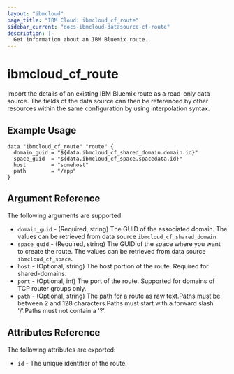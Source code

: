 ```yaml
---
layout: "ibmcloud"
page_title: "IBM Cloud: ibmcloud_cf_route"
sidebar_current: "docs-ibmcloud-datasource-cf-route"
description: |-
  Get information about an IBM Bluemix route.
---
```


# ibmcloud\_cf_route

Import the details of an existing IBM Bluemix route as a read-only data source. The fields of the data source can then be referenced by other resources within the same configuration by using interpolation syntax. 

## Example Usage

```hcl
data "ibmcloud_cf_route" "route" {
  domain_guid = "${data.ibmcloud_cf_shared_domain.domain.id}"
  space_guid  = "${data.ibmcloud_cf_space.spacedata.id}"
  host        = "somehost"
  path        = "/app"
}
```

## Argument Reference

The following arguments are supported:

* `domain_guid` - (Required, string) The GUID of the associated domain. The values can be retrieved from data source `ibmcloud_cf_shared_domain`.
* `space_guid` - (Required, string) The GUID of the space where you want to create the route. The values can be retrieved from data source `ibmcloud_cf_space`.
* `host` - (Optional, string) The host portion of the route. Required for shared-domains.
* `port` - (Optional, int) The port of the route. Supported for domains of TCP router groups only.
* `path` - (Optional, string) The path for a route as raw text.Paths must be between 2 and 128 characters.Paths must start with a forward slash '/'.Paths must not contain a '?'.


## Attributes Reference

The following attributes are exported:

* `id` - The unique identifier of the route.  
